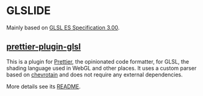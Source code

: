 # GLSLIDE

Mainly based on
[GLSL ES Specification 3.00](https://www.khronos.org/registry/OpenGL/specs/es/3.0/GLSL_ES_Specification_3.00.pdf).

## [prettier-plugin-glsl](./packages/prettier-plugin-glsl)

This is a plugin for [Prettier](https://prettier.io), the opinionated code
formatter, for GLSL, the shading language used in WebGL and other places. It
uses a custom parser based on [chevrotain](https://chevrotain.io/) and does not
require any external dependencies.

More details see its [README](./packages/prettier-plugin-glsl).

